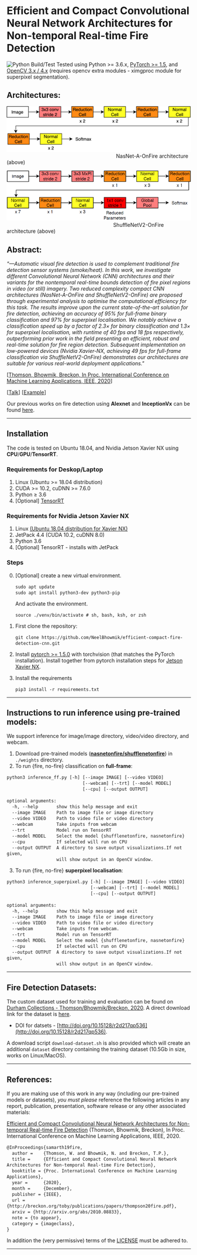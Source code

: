 # Efficient and Compact Convolutional Neural Network Architectures for Non-temporal Real-time Fire Detection

![Python Build/Test](https://github.com/tobybreckon/fire-detection-cnn/workflows/Python%20Build/Test/badge.svg) Tested using Python >= 3.6.x, [PyTorch >= 1.5](https://pytorch.org/), and [OpenCV 3.x / 4.x](http://www.opencv.org) (requires opencv extra modules - ximgproc module for superpixel segmentation).

## Architectures:
![FiNasNet-A-OnFire](images/nasnetonfire.png)
&nbsp;&nbsp;&nbsp;&nbsp;&nbsp;&nbsp;&nbsp;&nbsp;&nbsp;&nbsp;&nbsp;&nbsp;&nbsp;&nbsp;&nbsp;&nbsp;
&nbsp;&nbsp;&nbsp;&nbsp;&nbsp;&nbsp;&nbsp;&nbsp;&nbsp;&nbsp;&nbsp;&nbsp;&nbsp;&nbsp;&nbsp;&nbsp;
&nbsp;&nbsp;&nbsp;&nbsp;&nbsp;&nbsp;&nbsp;&nbsp;&nbsp;&nbsp;&nbsp;&nbsp;&nbsp;&nbsp;&nbsp;&nbsp;
&nbsp;&nbsp;&nbsp;&nbsp;&nbsp;&nbsp;&nbsp;&nbsp;&nbsp;&nbsp;&nbsp;&nbsp;&nbsp;&nbsp;&nbsp;&nbsp;
&nbsp;&nbsp;&nbsp;&nbsp;&nbsp;&nbsp;&nbsp;&nbsp;NasNet-A-OnFire architecture (above)

![ShuffleNetV2-OnFire](images/shuffleneronfire.png)
&nbsp;&nbsp;&nbsp;&nbsp;&nbsp;&nbsp;&nbsp;&nbsp;&nbsp;&nbsp;&nbsp;&nbsp;&nbsp;&nbsp;&nbsp;&nbsp;
&nbsp;&nbsp;&nbsp;&nbsp;&nbsp;&nbsp;&nbsp;&nbsp;&nbsp;&nbsp;&nbsp;&nbsp;&nbsp;&nbsp;&nbsp;&nbsp;
&nbsp;&nbsp;&nbsp;&nbsp;&nbsp;&nbsp;&nbsp;&nbsp;&nbsp;&nbsp;&nbsp;&nbsp;&nbsp;&nbsp;&nbsp;&nbsp;
&nbsp;&nbsp;&nbsp;&nbsp;&nbsp;&nbsp;&nbsp;&nbsp;&nbsp;&nbsp;&nbsp;&nbsp;&nbsp;&nbsp;&nbsp;&nbsp;
&nbsp;&nbsp;&nbsp;&nbsp;&nbsp;&nbsp;ShuffleNetV2-OnFire architecture (above)

## Abstract:

_"—Automatic visual fire detection is used to complement traditional fire detection sensor systems (smoke/heat). In this work, we investigate different Convolutional Neural Network (CNN) architectures and their variants for the nontemporal real-time bounds detection of fire pixel regions in video (or still) imagery. Two reduced complexity compact CNN architectures (NasNet-A-OnFire and ShuffleNetV2-OnFire) are proposed through experimental analysis to optimise the computational efficiency for this task. The results improve upon the current state-of-the-art solution for fire detection, achieving an accuracy of 95% for full-frame binary classification and 97% for superpixel localisation. We notably achieve a classification speed up by a factor of 2.3× for binary classification and 1.3× for superpixel localisation, with runtime of 40 fps and 18 fps respectively, outperforming prior work in the field presenting an efficient, robust and real-time solution for fire region detection. Subsequent implementation on low-powered devices (Nvidia Xavier-NX, achieving 49 fps for full-frame classification via ShuffleNetV2-OnFire) demonstrates our architectures are suitable for various real-world deployment applications."_

[[Thomson, Bhowmik, Breckon, In Proc. International Conference on Machine Learning Applications, IEEE, 2020](https://breckon.org/toby/publications/papers/thompson20fire.pdf)]

[[Talk](https://www.youtube.com/embed/1haTCOHgDtQ)] [[Example](https://www.youtube.com/embed/t6r2TndNSVY)]

Our previous works on fire detection using **Alexnet** and **InceptionVx** can be found [here](https://github.com/tobybreckon/fire-detection-cnn).


---
## Installation
The code is tested on Ubuntu 18.04, and Nvidia Jetson Xavier NX using **CPU**/**GPU**/**TensorRT**.  
### Requirements for Deskop/Laptop
1. Linux (Ubuntu >= 18.04 distribution)
2. CUDA >= 10.2, cuDNN >= 7.6.0
3. Python ≥ 3.6
4. [Optional] [TensorRT](https://docs.nvidia.com/deeplearning/tensorrt/install-guide/index.html) 
### Requirements for Nvidia Jetson Xavier NX
1. Linux [(Ubuntu 18.04 distribution for Xavier NX)](https://developer.nvidia.com/embedded/learn/get-started-jetson-xavier-nx-devkit#intro)
2. JetPack 4.4 (CUDA 10.2, cuDNN 8.0)
3. Python 3.6
4. [Optional] TensorRT - installs with JetPack  

### Steps
0. [Optional] create a new virtual environment. 

    ~~~
    sudo apt update
    sudo apt install python3-dev python3-pip
    ~~~
    And activate the environment.
    
    ~~~
    source ./venv/bin/activate # sh, bash, ksh, or zsh
    ~~~
1. First clone the repository:
    ~~~
    git clone https://github.com/NeelBhowmik/efficient-compact-fire-detection-cnn.git
    ~~~

2. Install [pytorch >= 1.5.0](https://pytorch.org/) with torchvision (that matches the PyTorch installation). Install together from pytorch installation steps for [Jetson Xavier NX](https://forums.developer.nvidia.com/t/pytorch-for-jetson-nano-version-1-6-0-now-available/72048).

3. Install the requirements

    ~~~
    pip3 install -r requirements.txt
    ~~~
---
## Instructions to run inference using pre-trained models:
We support inference for image/image directory, video/video directory, and webcam.

1. Download pre-trained models ([**nasnetonfire/shufflenetonfire**](https://durhamuniversity-my.sharepoint.com/:f:/g/personal/fndr59_durham_ac_uk/EhwAMy58KNBAput-udfWE5cB9grzG4opp6eZNP0BOXO4dw?e=2VJdrq)) in ```./weights``` directory.   
2. To run {fire, no-fire} classification on **full-frame**:

~~~
python3 inference_ff.py [-h] [--image IMAGE] [--video VIDEO] 
                             [--webcam] [--trt] [--model MODEL] 
                             [--cpu] [--output OUTPUT]

optional arguments:
  -h, --help       show this help message and exit
  --image IMAGE    Path to image file or image directory
  --video VIDEO    Path to video file or video directory
  --webcam         Take inputs from webcam
  --trt            Model run on TensorRT
  --model MODEL    Select the model {shufflenetonfire, nasnetonfire}
  --cpu            If selected will run on CPU
  --output OUTPUT  A directory to save output visualizations.If not given,
                   will show output in an OpenCV window.

~~~
3. To run {fire, no-fire} **superpixel localisation**:

~~~
python3 inference_superpixel.py [-h] [--image IMAGE] [--video VIDEO] 
                                [--webcam] [--trt] [--model MODEL] 
                                [--cpu] [--output OUTPUT]

optional arguments:
  -h, --help       show this help message and exit
  --image IMAGE    Path to image file or image directory
  --video VIDEO    Path to video file or video directory
  --webcam         Take inputs from webcam.
  --trt            Model run on TensorRT
  --model MODEL    Select the model {shufflenetonfire, nasnetonfire}
  --cpu            If selected will run on CPU
  --output OUTPUT  A directory to save output visualizations.If not given,
                   will show output in an OpenCV window.

~~~

---
## Fire Detection Datasets:

The custom dataset used for training and evaluation can be found on [Durham Collections - Thomson/Bhowmik/Breckon, 2020](https://collections.durham.ac.uk/collections/r1ww72bb497). A direct download link for the dataset is [here](https://collections.durham.ac.uk/downloads/r2d217qp536).

* DOI for datsets - [http://doi.org/10.15128/r2d217qp536](http://doi.org/10.15128/r2d217qp536).

A download script ```download-dataset.sh``` is also provided which will create an additional ```dataset``` directory containing the training dataset (10.5Gb in size, works on Linux/MacOS).

---

## References:

If you are making use of this work in any way (including our pre-trained models or datasets), _you must please_ reference the following articles in any report, publication, presentation, software release
or any other associated materials:

[Efficient and Compact Convolutional Neural Network Architectures for Non-temporal Real-time Fire Detection](https://breckon.org/toby/publications/papers/thompson20fire.pdf)
(Thomson, Bhowmik, Breckon), In Proc. International Conference on Machine Learning Applications, IEEE, 2020.
```
@InProceedings{samarth19fire,
  author =    {Thomson, W. and Bhowmik, N. and Breckon, T.P.},
  title =     {Efficient and Compact Convolutional Neural Network Architectures for Non-temporal Real-time Fire Detection},
  booktitle = {Proc. International Conference on Machine Learning Applications},
  year =      {2020},
  month =     {December},
  publisher = {IEEE},
  url = {http://breckon.org/toby/publications/papers/thompson20fire.pdf},
  arxiv = {http://arxiv.org/abs/2010.08833},
  note = {to appear},
  category = {imageclass},
}
```

In addition the (very permissive) terms of the [LICENSE](LICENSE) must be adhered to.

---